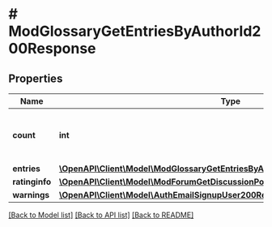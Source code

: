 # # ModGlossaryGetEntriesByAuthorId200Response

## Properties

Name | Type | Description | Notes
------------ | ------------- | ------------- | -------------
**count** | **int** | The total number of records matching the request. |
**entries** | [**\OpenAPI\Client\Model\ModGlossaryGetEntriesByAuthorId200ResponseEntriesInner[]**](ModGlossaryGetEntriesByAuthorId200ResponseEntriesInner.md) |  |
**ratinginfo** | [**\OpenAPI\Client\Model\ModForumGetDiscussionPosts200ResponseRatinginfo**](ModForumGetDiscussionPosts200ResponseRatinginfo.md) |  | [optional]
**warnings** | [**\OpenAPI\Client\Model\AuthEmailSignupUser200ResponseWarningsInner[]**](AuthEmailSignupUser200ResponseWarningsInner.md) |  | [optional]

[[Back to Model list]](../../README.md#models) [[Back to API list]](../../README.md#endpoints) [[Back to README]](../../README.md)
